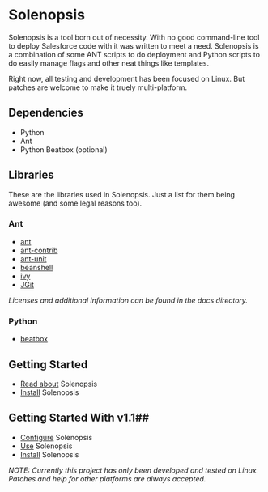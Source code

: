 # Solenopsis #

Solenopsis is a tool born out of necessity. With no good command-line tool to deploy Salesforce code with it was written to meet a need. Solenopsis is a combination of some ANT scripts to do deployment and Python scripts to do easily manage flags and other neat things like templates.

Right now, all testing and development has been focused on Linux. But patches are welcome to make it truely multi-platform.

## Dependencies ##
+ Python
+ Ant
+ Python Beatbox (optional)

## Libraries ##
These are the libraries used in Solenopsis.  Just a list for them being awesome (and some legal reasons too).

### Ant ###
+ [ant](http://ant.apache.org/index.html/)
+ [ant-contrib](http://ant-contrib.sourceforge.net/)
+ [ant-unit](http://ant.apache.org/antlibs/antunit/)
+ [beanshell](http://www.beanshell.org/manual/bsf.html) 
+ [ivy](http://ant.apache.org/ivy/)
+ [JGit](http://www.eclipse.org/jgit)

_Licenses and additional information can be found in the docs directory._

### Python ###
+ [beatbox](http://code.google.com/p/salesforce-beatbox/)

## Getting Started ##
+ [Read about](https://github.com/solenopsis/Solenopsis/wiki/Solenopsis) Solenopsis
+ [Install](https://github.com/solenopsis/Solenopsis/wiki/Installation) Solenopsis

## Getting Started With v1.1##
+ [Configure](https://github.com/solenopsis/Solenopsis/wiki/1.1-Configuration) Solenopsis
+ [Use](https://github.com/solenopsis/Solenopsis/wiki/Solenopsis-Usage--Python) Solenopsis
+ [Install](https://github.com/solenopsis/Solenopsis/wiki/1.1-Installation) Solenopsis

_NOTE: Currently this project has only been developed and tested on Linux.  Patches and help for other platforms are always accepted._